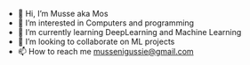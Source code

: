 - 👋 Hi, I’m Musse aka Mos
- 👀 I’m interested in Computers and programming
- 🌱 I’m currently learning DeepLearning and Machine Learning
- 💞️ I’m looking to collaborate on ML projects
- 📫 How to reach me mussenigussie@gmail.com

<!---
mussewold/mussewold is a ✨ special ✨ repository because its `README.md` (this file) appears on your GitHub profile.
You can click the Preview link to take a look at your changes.
--->
